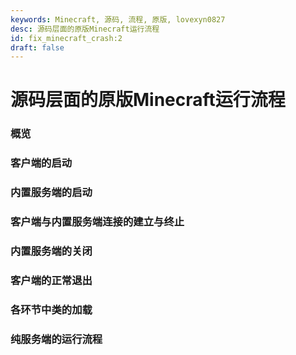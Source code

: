 ```yaml
---
keywords: Minecraft, 源码, 流程, 原版, lovexyn0827
desc: 源码层面的原版Minecraft运行流程
id: fix_minecraft_crash:2
draft: false
---
```


# 源码层面的原版Minecraft运行流程

### 概览



### 客户端的启动



### 内置服务端的启动



### 客户端与内置服务端连接的建立与终止



### 内置服务端的关闭



### 客户端的正常退出



### 各环节中类的加载



### 纯服务端的运行流程